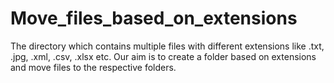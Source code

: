 # Move_files_based_on_extensions
The directory which contains multiple files with different extensions like .txt, .jpg, .xml, .csv, .xlsx etc. Our aim is to create a folder based on extensions and move files to the respective folders.
